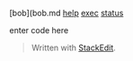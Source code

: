 [bob](bob.md
[help](help.md)
[exec](exec.md)
[status](status)

enter code here


> Written with [StackEdit](https://stackedit.io/).
<!--stackedit_data:
eyJoaXN0b3J5IjpbLTE5MDM3MjUyMDFdfQ==
-->